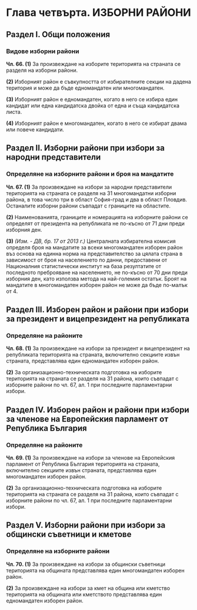 # Глава четвърта. ИЗБОРНИ РАЙОНИ

## Раздел I. Общи положения


### Видове изборни райони

**Чл. 66. (1)** За произвеждане на изборите територията на страната се разделя на изборни райони.

**(2)** Изборният район е съвкупността от избирателните секции на дадена територия и може да бъде едномандатен или многомандатен.

**(3)** Изборният район е едномандатен, когато в него се избира един кандидат или една кандидатска двойка от една и съща кандидатска листа.

**(4)** Изборният район е многомандатен, когато в него се избират двама или повече кандидати.

## Раздел II. Изборни райони при избори за народни представители


### Определяне на изборните райони и броя на мандатите

**Чл. 67. (1)** За произвеждане на избори за народни представители територията на страната се разделя на 31 многомандатни изборни района, в това число три в област София-град и два в област Пловдив. Останалите изборни райони съвпадат с границите на областите.

**(2)** Наименованията, границите и номерацията на изборните райони се определят от президента на републиката не по-късно от 71 дни преди изборния ден.

**(3)** _(Изм. - ДВ, бр. 17 от 2013 г.)_ Централната избирателна комисия определя броя на мандатите за всеки многомандатен изборен район въз основа на единна норма на представителство за цялата страна в зависимост от броя на населението по данни, предоставени от Националния статистически институт на база резултатите от последното преброяване на населението, не по-късно от 70 дни преди изборния ден, като използва метода на най-големия остатък. Броят на мандатите в многомандатен изборен район не може да бъде по-малък от 4.

## Раздел III. Изборен район и райони при избори за президент и вицепрезидент на републиката


### Определяне на районите

**Чл. 68. (1)** За произвеждане на избори за президент и вицепрезидент на републиката територията на страната, включително секциите извън страната, представлява един едномандатен изборен район.

**(2)** За организационно-техническата подготовка на изборите територията на страната се разделя на 31 района, които съвпадат с изборните райони по чл. 67, ал. 1 при последните парламентарни избори.

## Раздел IV. Изборен район и райони при избори за членове на Европейския парламент от Република България


### Определяне на районите

**Чл. 69. (1)** За произвеждане на избори за членове на Европейския парламент от Република България територията на страната, включително секциите извън страната, представлява един многомандатен изборен район.

**(2)** За организационно-техническата подготовка на изборите територията на страната се разделя на 31 района, които съвпадат с изборните райони по чл. 67, ал. 1 при последните парламентарни избори.

## Раздел V. Изборни райони при избори за общински съветници и кметове


### Определяне на изборните райони

**Чл. 70. (1)** За произвеждане на избори за общински съветници територията на общината представлява един многомандатен изборен район.

**(2)** За произвеждане на избори за кмет на община или кметство територията на общината или кметството представлява един едномандатен изборен район.
